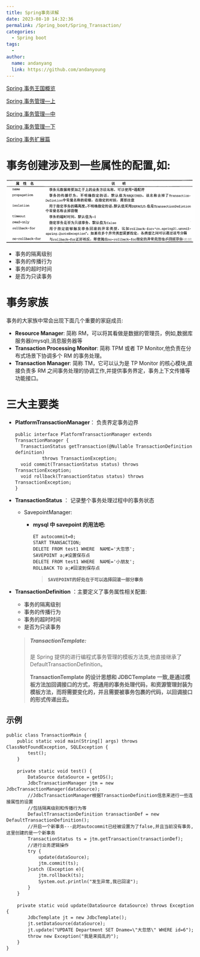 ```yaml
---
title: Spring事务详解
date: 2023-08-10 14:32:36
permalink: /Spring_boot/Spring_Transaction/
categories:
  - Spring boot
tags:
  -
author:
  name: andanyang
  link: https://github.com/andanyoung
---
```


[Spring 事务王国概览](https://blog.csdn.net/m0_53157173/article/details/125052623?ops_request_misc=%7B%22request%5Fid%22%3A%22166624625716782248575826%22%2C%22scm%22%3A%2220140713.130102334.pc%5Fblog.%22%7D&request_id=166624625716782248575826&biz_id=0&utm_medium=distribute.pc_search_result.none-task-blog-2~blog~first_rank_ecpm_v1~rank_v31_ecpm-9-125052623-null-null.article_score_rank_blog&utm_term=事务&spm=1018.2226.3001.4450)

[Spring 事务管理—上](https://cjdhy.blog.csdn.net/article/details/125130078)

[Spring 事务管理—中](https://cjdhy.blog.csdn.net/article/details/125196276)

[Spring 事务管理—下](https://cjdhy.blog.csdn.net/article/details/125223905)

[Spring 事务扩展篇](https://cjdhy.blog.csdn.net/article/details/125232126)

# 事务创建涉及到一些属性的配置,如:

![](../.vuepress/public/project/3062258fdfd647e5a5d844183ffffa82.png)

- 事务的隔离级别
- 事务的传播行为
- 事务的超时时间
- 是否为只读事务

# 事务家族

事务的大家族中常会出现下面几个重要的家庭成员:

- **Resource Manager**: 简称 RM，可以将其看做是数据的管理员，例如,数据库服务器(mysql),消息服务器等
- **Transaction Processing Monitor**: 简称 TPM 或者 TP Monitor,他负责在分布式场景下协调多个 RM 的事务处理。
- **Transaction Manager**: 简称 TM，它可以认为是 TP Monitor 的核心模块,直接负责多 RM 之间事务处理的协调工作,并提供事务界定，事务上下文传播等功能接口。

# 三大主要类

- **PlatformTransactionManager**： 负责界定事务边界

  ```
  public interface PlatformTransactionManager extends TransactionManager {
  	TransactionStatus getTransaction(@Nullable TransactionDefinition definition)
  			throws TransactionException;
  	void commit(TransactionStatus status) throws TransactionException;
  	void rollback(TransactionStatus status) throws TransactionException;
  }
  ```

- **TransactionStatus** ： 记录整个事务处理过程中的事务状态

  - SavepointManager:

    - **mysql 中 savepoint 的用法吧:**

      ```
      ET autocommit=0;
      START TRANSACTION;
      DELETE FROM test1 WHERE  NAME='大忽悠';
      SAVEPOINT a;#设置保存点
      DELETE FROM test1 WHERE  NAME='小朋友';
      ROLLBACK TO a;#回滚到保存点
      ```

      > **`SAVEPOINT的好处在于可以选择回滚一部分事务`**

- **TransactionDefinition** ：主要定义了事务属性相关配置:

  - 事务的隔离级别
  - 事务的传播行为
  - 事务的超时时间
  - 是否为只读事务

  > ##### TransactionTemplate:
  >
  > 是 Spring 提供的进行编程式事务管理的模板方法类,他直接继承了 DefaultTransactionDefinition。
  >
  > **TransactionTemplate 的设计思想和 JDBCTemplate 一致,是通过模板方法加回调接口的方式，将通用的事务处理代码，和资源管理封装为模板方法，而将需要变化的，并且需要被事务包裹的代码，以回调接口的形式传递出去。**

## 示例

```
public class TransactionMain {
    public static void main(String[] args) throws ClassNotFoundException, SQLException {
        test();
    }

    private static void test() {
        DataSource dataSource = getDS();
        JdbcTransactionManager jtm = new JdbcTransactionManager(dataSource);
        //JdbcTransactionManager根据TransactionDefinition信息来进行一些连接属性的设置
        //包括隔离级别和传播行为等
        DefaultTransactionDefinition transactionDef = new DefaultTransactionDefinition();
        //开启一个新事务---此时autocommit已经被设置为了false,并且当前没有事务,这里创建的是一个新事务
        TransactionStatus ts = jtm.getTransaction(transactionDef);
        //进行业务逻辑操作
        try {
            update(dataSource);
            jtm.commit(ts);
        }catch (Exception e){
            jtm.rollback(ts);
            System.out.println("发生异常,我已回滚");
        }
    }

    private static void update(DataSource dataSource) throws Exception {
        JdbcTemplate jt = new JdbcTemplate();
        jt.setDataSource(dataSource);
        jt.update("UPDATE Department SET Dname=\"大忽悠\" WHERE id=6");
        throw new Exception("我是来捣乱的");
    }
}
```
